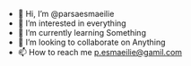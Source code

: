 - 👋 Hi, I’m @parsaesmaeilie
- 👀 I’m interested in everything
- 🌱 I’m currently learning Something
- 💞️ I’m looking to collaborate on Anything
- 📫 How to reach me p.esmaeilie@gamil.com

<!---
parsaesmaeilie/parsaesmaeilie is a ✨ special ✨ repository because its `README.md` (this file) appears on your GitHub profile.
You can click the Preview link to take a look at your changes.
--->
